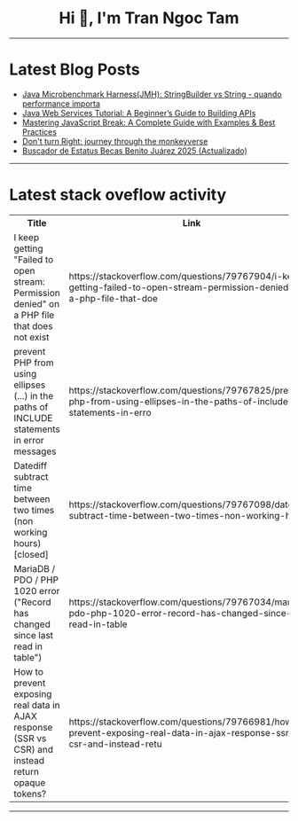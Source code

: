 <h1 align="center">Hi 👋, I'm Tran Ngoc Tam</h1>

---

# Latest Blog Posts 
<!-- BLOG-POST-LIST:START -->
- [Java Microbenchmark Harness&lpar;JMH&rpar;: StringBuilder vs String - quando performance importa](https://dev.to/soncastro/java-microbenchmark-harnessjmh-stringbuilder-vs-string-quando-performance-importa-5ad8)
- [Java Web Services Tutorial: A Beginner’s Guide to Building APIs](https://dev.to/suraj_kumar_fb57ae0928df2/java-web-services-tutorial-a-beginners-guide-to-building-apis-lnp)
- [Mastering JavaScript Break: A Complete Guide with Examples &amp; Best Practices](https://dev.to/satyam_gupta_0d1ff2152dcc/mastering-javascript-break-a-complete-guide-with-examples-best-practices-38f2)
- [Don&#39;t turn Right: journey through the monkeyverse](https://dev.to/dont_turnright_46e237bb77/dont-turn-right-journey-through-the-monkeyverse-4n3k)
- [Buscador de Estatus Becas Benito Juárez 2025 &lpar;Actualizado&rpar;](https://dev.to/ilyas_khan_14e88f67b6657a/buscador-de-estatus-becas-benito-juarez-2025-actualizado-168m)
<!-- BLOG-POST-LIST:END -->

---

# Latest stack oveflow activity
<table>
  <tr><th>Title</th><th>Link</th></tr>
  <!-- STACKOVERFLOW:START --><tr><td>I keep getting &quot;Failed to open stream: Permission denied&quot; on a PHP file that does not exist</td><td>https://stackoverflow.com/questions/79767904/i-keep-getting-failed-to-open-stream-permission-denied-on-a-php-file-that-doe</td></tr><tr><td>prevent PHP from using ellipses &lpar;...&rpar; in the paths of INCLUDE statements in error messages</td><td>https://stackoverflow.com/questions/79767825/prevent-php-from-using-ellipses-in-the-paths-of-include-statements-in-erro</td></tr><tr><td>Datediff subtract time between two times &lpar;non working hours&rpar; [closed]</td><td>https://stackoverflow.com/questions/79767098/datediff-subtract-time-between-two-times-non-working-hours</td></tr><tr><td>MariaDB / PDO / PHP 1020 error &lpar;&quot;Record has changed since last read in table&quot;&rpar;</td><td>https://stackoverflow.com/questions/79767034/mariadb-pdo-php-1020-error-record-has-changed-since-last-read-in-table</td></tr><tr><td>How to prevent exposing real data in AJAX response &lpar;SSR vs CSR&rpar; and instead return opaque tokens?</td><td>https://stackoverflow.com/questions/79766981/how-to-prevent-exposing-real-data-in-ajax-response-ssr-vs-csr-and-instead-retu</td></tr><!-- STACKOVERFLOW:END -->
</table>

---


